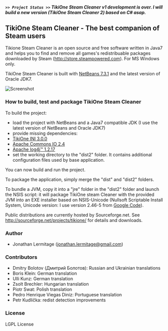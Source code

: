 ##### ``>> Project Status >>`` TikiOne Steam Cleaner v1 development is over. I will build a new version (TikiOne Steam Cleaner 2) based on C# asap.

## TikiOne Steam Cleaner - The best companion of Steam users

Tikione Steam Cleaner is an open source and free software written in Java7 and helps you to find and remove all games's
redistribuable packages downloaded by Steam (http://store.steampowered.com). For MS Windows only.

TikiOne Steam Cleaner is built with [NetBeans 7.3.1](http://netbeans.org) and the latest version of Oracle JDK7.

![Screenshot](http://netbeanscolors.org/files/steamcleaner_2.png)

### How to build, test and package TikiOne Steam Cleaner

To build the project:

* load the project with NetBeans and a Java7 compatible JDK (I use the latest version of NetBeans and Oracle JDK7)
* provide missing dependencies:
 * [TikiOne INI 3.0.0](http://sourceforge.net/projects/tikione/files/tikione-ini/)
 * [Apache Commons IO 2.4](http://commons.apache.org/proper/commons-io/)
 * [Apache log4j™ 1.2.17](http://logging.apache.org/log4j/1.2/)
* set the working directory to the "dist2" folder. It contains additional configuration files used by base application.

You can now build and run the project.

To package the application, simply merge the "dist" and "dist2" folders.

To bundle a JVM, copy it into a "jre" folder in the "dist2" folder and launch the NSIS script: it will package TikiOne
steam Cleaner with the provided JVM into an EXE installer based on NSIS-Unicode (Nullsoft Scriptable Install System,
Unicode version: I use version 2.46-5 from [Google Code](http://code.google.com/p/unsis/downloads/list)).

Public distributions are currently hosted by Sourceforge.net. See <http://sourceforge.net/projects/tikione/> for details and downloads.

### Author
* Jonathan Lermitage (<jonathan.lermitage@gmail.com>)

### Contributors
* Dmitry Bolotov (Дмитрий Болотов): Russian and Ukrainian translations
* Boris Klein: German translation
* Ulli Kunz: German translation
* Zsolt Brechler: Hungarian translation
* Piotr Swat: Polish translation
* Pedro Henrique Viegas Diniz: Portuguese translation
* Petr Kudlička: redist detection improvements

### License

LGPL License
